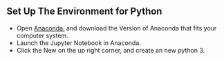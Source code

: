 ## Set Up The Environment for Python



* Open [Anaconda.](https://www.anaconda.com/products/individual) and download the Version of Anaconda that fits your computer system. 
* Launch the Jupyter Notebook in Anaconda.
* Click the New on the up right corner, and create an new python 3.



